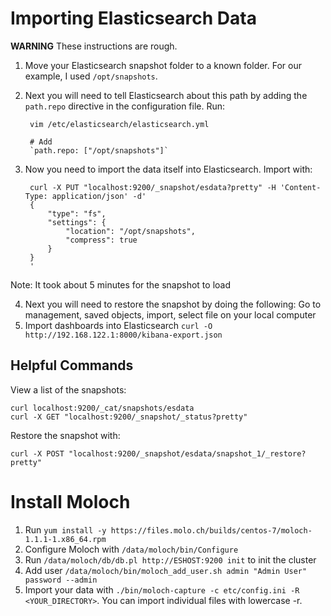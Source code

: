 # Importing Elasticsearch Data

**WARNING** These instructions are rough.

1. Move your Elasticsearch snapshot folder to a known folder. For our example, I used `/opt/snapshots`.
2. Next you will need to tell Elasticsearch about this path by adding the `path.repo` directive in the configuration file. Run:

        vim /etc/elasticsearch/elasticsearch.yml

        # Add
        `path.repo: ["/opt/snapshots"]`

3. Now you need to import the data itself into Elasticsearch. Import with:

        curl -X PUT "localhost:9200/_snapshot/esdata?pretty" -H 'Content-Type: application/json' -d'
        {
            "type": "fs",
            "settings": {
                "location": "/opt/snapshots",
                "compress": true
            }
        }
        '

Note: It took about 5 minutes for the snapshot to load

4. Next you will need to restore the snapshot by doing the following: Go to management, saved objects, import, select file on your local computer
5. Import dashboards into Elasticsearch `curl -O http://192.168.122.1:8000/kibana-export.json`

## Helpful Commands

View a list of the snapshots:

    curl localhost:9200/_cat/snapshots/esdata
    curl -X GET "localhost:9200/_snapshot/_status?pretty"

Restore the snapshot with:

    curl -X POST "localhost:9200/_snapshot/esdata/snapshot_1/_restore?pretty"

# Install Moloch

1. Run `yum install -y https://files.molo.ch/builds/centos-7/moloch-1.1.1-1.x86_64.rpm`
2. Configure Moloch with `/data/moloch/bin/Configure`
3. Run `/data/moloch/db/db.pl http://ESHOST:9200 init` to init the cluster
4. Add user `/data/moloch/bin/moloch_add_user.sh admin "Admin User" password --admin`
5. Import your data with `./bin/moloch-capture -c etc/config.ini -R <YOUR_DIRECTORY>`. You can import individual files with lowercase -r.

